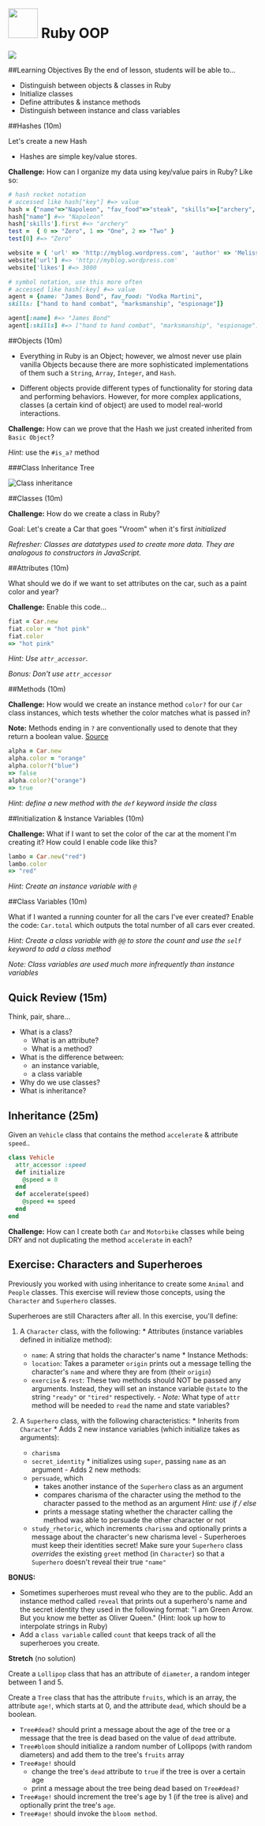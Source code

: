 # <img src="https://cloud.githubusercontent.com/assets/7833470/10899314/63829980-8188-11e5-8cdd-4ded5bcb6e36.png" height="60"> Ruby OOP

<img src="https://cloud.githubusercontent.com/assets/1329385/11281896/8aedc310-8eb1-11e5-8eff-a6a3a339e747.gif">

##Learning Objectives
By the end of lesson, students will be able to...

* Distinguish between objects & classes in Ruby
* Initialize classes
* Define attributes & instance methods
* Distinguish between instance and class variables

##Hashes (10m)

Let's create a new Hash

* Hashes are simple key/value stores.

**Challenge:**
How can I organize my data using key/value pairs in Ruby? Like so:

```ruby
# hash rocket notation
# accessed like hash["key"] #=> value
hash = {"name"=>"Napoleon", "fav_food"=>"steak", "skills"=>["archery", "combat", "egg farming"]}
hash["name"] #=> "Napoleon"
hash['skills'].first #=> "archery"
test =  { 0 => "Zero", 1 => "One", 2 => "Two" }
test[0] #=> "Zero"

website = { 'url' => 'http://myblog.wordpress.com', 'author' => 'Melissa ', 'likes' => 3000 }
website['url'] #=> 'http://myblog.wordpress.com'
website['likes'] #=> 3000

# symbol notation, use this more often
# accessed like hash[:key] #=> value
agent = {name: "James Bond", fav_food: "Vodka Martini",
skills: ["hand to hand combat", "marksmanship", "espionage"]}

agent[:name] #=> "James Bond"
agent[:skills] #=> ["hand to hand combat", "marksmanship", "espionage"]
```

##Objects (10m)

- Everything in Ruby is an Object; however, we almost never use plain vanilla Objects because there are more sophisticated implementations of them such a `String`, `Array`, `Integer`, and `Hash`.

- Different objects provide different types of functionality for storing data and performing behaviors. However, for more complex applications, classes (a certain kind of object) are used to model real-world interactions.

**Challenge:**
How can we prove that the Hash we just created inherited from `Basic Object`?

*Hint:* use the `#is_a?` method


###Class Inheritance Tree

![Class inheritance](http://i.stack.imgur.com/rvcEi.png)

##Classes (10m)

**Challenge:**
How do we create a class in Ruby?

Goal: Let's create a Car that goes "Vroom" when it's first *initialized*

*Refresher: Classes are datatypes used to create more data. They are analogous to constructors in JavaScript.*

##Attributes (10m)

What should we do if we want to set attributes on the car, such as a paint color and year?

**Challenge:**
Enable this code...

```ruby
fiat = Car.new
fiat.color = "hot pink"
fiat.color
=> "hot pink"
```

*Hint: Use `attr_accessor`.*

*Bonus: Don't use `attr_accessor`*

##Methods (10m)

**Challenge:**
How would we create an instance method `color?` for our `Car` class instances, which tests whether the color matches what is passed in?

**Note:** Methods ending in `?` are conventionally used to denote that they return a boolean value. [Source](https://github.com/bbatsov/ruby-style-guide#naming)

```ruby
alpha = Car.new
alpha.color = "orange"
alpha.color?("blue")
=> false
alpha.color?("orange")
=> true
```

*Hint: define a new method with the `def` keyword inside the class*

##Initialization & Instance Variables (10m)

**Challenge:**
What if I want to set the color of the car at the moment I'm creating it? How could I enable code like this?

```ruby
lambo = Car.new("red")
lambo.color
=> "red"
```

*Hint: Create an instance variable with `@`*

##Class Variables (10m)

What if I wanted a running counter for all the cars I've ever created? Enable the code: `Car.total` which outputs the total number of all cars ever created.

*Hint: Create a class variable with `@@` to store the count and use the `self` keyword to add a class method*

*Note: Class variables are used much more infrequently than instance variables*

## Quick Review (15m)

Think, pair, share...

  * What is a class?
    - What is an attribute?
    - What is a method?
  * What is the difference between:
    - an instance variable,
    - a class variable
  * Why do we use classes?
  * What is inheritance?

## Inheritance (25m)

Given an `Vehicle` class that contains the method `accelerate` & attribute `speed`..

```ruby
class Vehicle
  attr_accessor :speed
  def initialize
    @speed = 0
  end
  def accelerate(speed)
    @speed += speed
  end
end
```

**Challenge:**
How can I create both `Car` and `Motorbike` classes while being DRY and not duplicating the method `accelerate` in each?

## Exercise: Characters and Superheroes

Previously you worked with using inheritance to create some `Animal` and `People` classes. This exercise will review those concepts, using the `Character` and `Superhero` classes.

Superheroes are still Characters after all. In this exercise, you'll define:

  1. A `Character` class, with the following:
    * Attributes (instance variables defined in initialize method):
      * `name`: A string that holds the character's name
    * Instance Methods:
      * `location`: Takes a parameter `origin` prints out a message telling the character's `name` and where they are from (their `origin`)
      * `exercise` & `rest`: These two methods should NOT be passed any arguments. Instead, they will set an instance variable `@state` to the string `"ready"` or `"tired"` respectively.
    - *Note:* What type of `attr` method will be needed to `read` the name and state variables?

  2. A `Superhero` class, with the following characteristics:
    * Inherits from `Character`
    * Adds 2 new instance variables (which initialize takes as arguments):
      * `charisma`
      * `secret_identity`
    * initializes using `super`, passing `name` as an argument
    - Adds 2 new methods:
      - `persuade`, which
        - takes another instance of the `Superhero` class as an argument
        - compares charisma of the character using the method to the character passed to the method as an argument *Hint: use if / else*
        - prints a message stating whether the character calling the method was able to persuade the other character or not
      - `study_rhetoric`, which increments `charisma` and optionally prints a message about the character's new charisma level
    - Superheroes must keep their identities secret! Make sure your `Superhero` class *overrides* the existing `greet` method (in `Character`) so that a `Superhero` doesn't reveal their true `"name"`

**BONUS:**

* Sometimes superheroes must reveal who they are to the public. Add an instance method called `reveal` that prints out a superhero's name and the secret identity they used in the following format: "I am Green Arrow. But you know me better as Oliver Queen." (Hint: look up how to interpolate strings in Ruby)
 * Add a `class variable` called `count` that keeps track of all the superheroes you create.

 **Stretch** (no solution)

 Create a `Lollipop` class that has an attribute of  `diameter`, a random integer between 1 and 5.

 Create a `Tree` class that has the attribute `fruits`, which is an array, the attribute `age!`, which starts at 0, and the attribute `dead`, which should be a boolean.

 - `Tree#dead?` should print a message about the age of the tree or a message that the tree is dead based on the value of `dead` attribute.
 - `Tree#bloom` should initialize a random number of Lollipops (with random diameters) and add them to the tree's `fruits` array
 - `Tree#age!` should
    - change the tree's `dead` attribute to `true` if the tree is over a certain age
    - print a message about the tree being dead based on `Tree#dead?`
 - `Tree#age!` should increment the tree's age by 1 (if the tree is alive) and optionally print the tree's `age`.
 - `Tree#age!` should invoke the `bloom method`.

